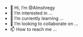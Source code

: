 - 👋 Hi, I’m @Almshregy
- 👀 I’m interested in ...
- 🌱 I’m currently learning ...
- 💞️ I’m looking to collaborate on ...
- 📫 How to reach me ...

<!---
Almshregy/Almshregy is a ✨ special ✨ repository because its `README.md` (this file) appears on your GitHub profile.
You can click the Preview link to take a look at your changes.
--->
